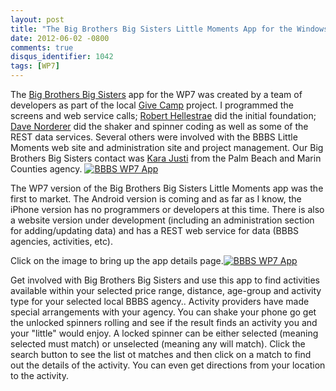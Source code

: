 ```yaml
---
layout: post
title: "The Big Brothers Big Sisters Little Moments App for the Windows Phone 7"
date: 2012-06-02 -0800
comments: true
disqus_identifier: 1042
tags: [WP7]
---
```

The [Big Brothers Big Sisters](http://www.bbbs.org/) app for the WP7
was created by a team of developers as part of the local [Give
Camp](http://givecampsouthflorida.org/) project. I programmed the
screens and web service calls; [Robert
Hellestrae](http://www.roberthellestrae.com) did the initial foundation;
[Dave Norderer](http://www.computerways.com) did the shaker and spinner
coding as well as some of the REST data services. Several others were
involved with the BBBS Little Moments web site and administration site
and project management. Our Big Brothers Big Sisters contact was [Kara
Justi](http://www.mentorbig.org) from the Palm Beach and Marin Counties
agency.
[![BBBS WP7
App](/images/blogs_webguild_com/BBBSImage.png)](http://garz.me/bbbslittlemomentsapp)

The WP7 version of the Big Brothers Big Sisters Little Moments app was
the first to market. The Android version is coming and as far as I know,
the iPhone version has no programmers or developers at this time. There
is also a website version under development (including an administration
section for adding/updating data) and has a REST web service for data
(BBBS agencies, activities, etc).

Click on the image to bring up the app details page.[![BBBS WP7
App](/images/blogs_webguild_com/Download.png)](http://garz.me/bbbslittlemomentsapp)

Get involved with Big Brothers Big Sisters and use this app to find
activities available within your selected price range, distance,
age-group and activity type for your selected local BBBS agency..
Activity providers have made special arrangements with your agency. 
You can shake your phone go get the unlocked spinners rolling and see if
the result finds an activity you and your "little" would enjoy. A locked
spinner can be either selected (meaning selected must match) or
unselected (meaning any will match). 
Click the search button to see the list ot matches and then click on a
match to find out the details of the activity. You can even get
directions from your location to the activity. 
